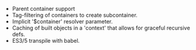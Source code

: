 - Parent container support
- Tag-filtering of containers to create subcontainer.
- Implicit '$container' resolver parameter.
- Caching of built objects in a 'context' that allows for graceful recursive defs.
- ES3/5 transpile with babel.
